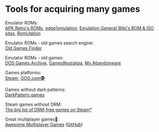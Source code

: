 
# Tools for acquiring many games

Emulator ROMs:  
[APK Retro's ROMs](https://apkretro.com/roms/),
[edge|emulation](https://edgeemu.net/),
[Emulation General Wiki's ROM & ISO sites](https://emulation.gametechwiki.com/index.php/ROM_%26_ISO_sites),
[RomUlation](https://www.romulation.org/)

Emulator ROMs - old games search engine:  
[Old Games Finder](http://www.oldgamesfinder.com/)

Emulator ROMs - old games:  
[DOS Games Archive](https://www.dosgamesarchive.com/),
[GamesNostalgia](https://gamesnostalgia.com/),
[My Abandonware](https://www.myabandonware.com/)

Games platforms:  
[Steam](https://store.steampowered.com/),
[GOG.com🕵️](https://www.gog.com/)

Games without dark patterns:  
[DarkPattern.games](https://www.darkpattern.games/)

Steam games without DRM:  
[The big list of DRM-free games on Steam*](https://www.pcgamingwiki.com/wiki/The_big_list_of_DRM-free_games_on_Steam)

Great multiplayer games🤝:  
[Awesome Multiplayer Games](https://multiplayer.page/) ([GitHub](https://github.com/herrherrmann/awesome-multiplayer-games))
